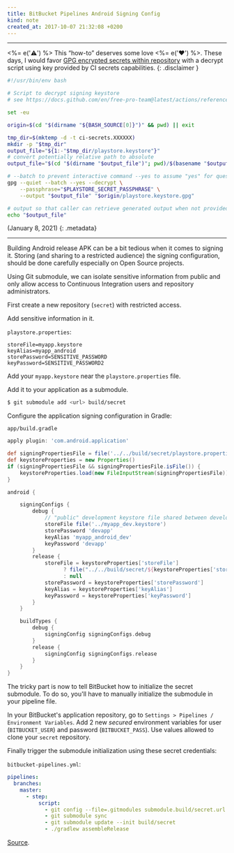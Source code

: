 ```yaml
---
title: BitBucket Pipelines Android Signing Config
kind: note
created_at: 2017-10-07 21:32:08 +0200
---
```


---

<%= e('⚠️') %> This “how-to” deserves some love <%= e('❤️') %>. These days, I would favor
[GPG encrypted secrets within repository](https://docs.github.com/en/free-pro-team@latest/actions/reference/encrypted-secrets)
with a decrypt script using key provided by CI secrets capabilities.
{: .disclaimer }

```bash
#!/usr/bin/env bash

# Script to decrypt signing keystore
# see https://docs.github.com/en/free-pro-team@latest/actions/reference/encrypted-secrets

set -eu

origin=$(cd "$(dirname "${BASH_SOURCE[0]}")" && pwd) || exit

tmp_dir=$(mktemp -d -t ci-secrets.XXXXXX)
mkdir -p "$tmp_dir"
output_file="${1:-"$tmp_dir/playstore.keystore"}"
# convert potentially relative path to absolute
output_file="$(cd "$(dirname "$output_file")"; pwd)/$(basename "$output_file")"

# --batch to prevent interactive command --yes to assume "yes" for questions
gpg --quiet --batch --yes --decrypt \
    --passphrase="$PLAYSTORE_SECRET_PASSPHRASE" \
    --output "$output_file" "$origin/playstore.keystore.gpg"

# output so that caller can retrieve generated output when not provided explicitly
echo "$output_file"
```

(January 8, 2021)
{: .metadata}

---

Building Android release APK can be a bit tedious when it comes to signing it.
Storing (and sharing to a restricted audience) the signing configuration, should
be done carefully especially on Open Source projects.

Using Git submodule, we can isolate sensitive information from public and only
allow access to Continuous Integration users and repository administrators.

First create a new repository (`secret`) with restricted access.

Add sensitive information in it.

`playstore.properties`:

``` properties
storeFile=myapp.keystore
keyAlias=myapp_android
storePassword=SENSITIVE_PASSWORD
keyPassword=SENSITIVE_PASSWORD2
```

Add your `myapp.keystore` near the `playstore.properties` file.

Add it to your application as a submodule.

``` bash
$ git submodule add <url> build/secret
```

Configure the application signing configuration in Gradle:

`app/build.gradle`

``` groovy
apply plugin: 'com.android.application'

def signingPropertiesFile = file('../../build/secret/playstore.properties')
def keystoreProperties = new Properties()
if (signingPropertiesFile && signingPropertiesFile.isFile()) {
    keystoreProperties.load(new FileInputStream(signingPropertiesFile))
}

android {

    signingConfigs {
        debug {
            // "public" development keystore file shared between developers
            storeFile file('../myapp_dev.keystore')
            storePassword 'devapp'
            keyAlias 'myapp_android_dev'
            keyPassword 'devapp'
        }
        release {
            storeFile = keystoreProperties['storeFile']
                  ? file("../../build/secret/${keystoreProperties['storeFile']}") 
                  : null
            storePassword = keystoreProperties['storePassword']
            keyAlias = keystoreProperties['keyAlias']
            keyPassword = keystoreProperties['keyPassword']
        }
    }

    buildTypes {
        debug {
            signingConfig signingConfigs.debug
        }
        release {
            signingConfig signingConfigs.release
        }
    }
}
```

The tricky part is now to tell BitBucket how to initialize the secret submodule.
To do so, you'll have to manually initialize the submodule in your pipeline file.

In your BitBucket's application repository, go to `Settings > Pipelines / Environment Variables`.
Add 2 new _secured_ environment variables for user (`BITBUCKET_USER`) and password
 (`BITBUCKET_PASS`). Use values allowed to clone your `secret` repository.

Finally trigger the submodule initialization using these secret credentials:

`bitbucket-pipelines.yml`:

``` yaml
pipelines:
  branches:
    master:
      - step:
          script:
            - git config --file=.gitmodules submodule.build/secret.url https://$BITBUCKET_USER:$BITBUCKET_PASS@bitbucket.org/shht/secrets.git
            - git submodule sync
            - git submodule update --init build/secret
            - ./gradlew assembleRelease
```

[Source](https://community.atlassian.com/t5/Bitbucket-questions/Bitbucket-Pipelines-and-git-submodules/qaq-p/130479).
